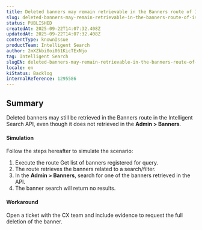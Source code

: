 ```yaml
---
title: Deleted banners may remain retrievable in the Banners route of IS API
slug: deleted-banners-may-remain-retrievable-in-the-banners-route-of-is-api
status: PUBLISHED
createdAt: 2025-09-22T14:07:32.408Z
updatedAt: 2025-09-22T14:07:32.408Z
contentType: knownIssue
productTeam: Intelligent Search
author: 2mXZkbi0oi061KicTExNjo
tag: Intelligent Search
slugEN: deleted-banners-may-remain-retrievable-in-the-banners-route-of-is-api
locale: en
kiStatus: Backlog
internalReference: 1295586
---
```


## Summary


Deleted banners may still be retrieved in the Banners route in the Intelligent Search API, even though it does not retrieved in the **Admin > Banners**.


#### Simulation


Follow the steps hereafter to simulate the scenario:

1. Execute the route Get list of banners registered for query.
2. The route retrieves the banners related to a search/filter.
3. In the **Admin > Banners**, search for one of the banners retrieved in the API.
4. The banner search will return no results.


#### Workaround


Open a ticket with the CX team and include evidence to request the full deletion of the banner.



